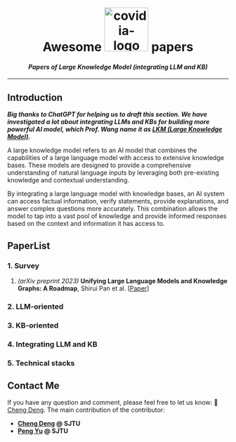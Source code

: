 <p align=center>
<h1 align=center>Awesome <img src="https://big-cheng.com/files/lkm.png" alt="covidia-logo" width="100"/> papers</h1>
<h4 align=center><em>Papers of Large Knowledge Model (integrating LLM and KB)</em></h4>
</p>

---
## Introduction

***Big thanks to ChatGPT for helping us to draft this section. We have investigated a lot about integrating LLMs and KBs for building more powerful AI model, which Prof. Wang name it as [LKM (Large Knowledge Model)](https://www.techbeat.net/article-info?id=4608).***

A large knowledge model refers to an AI model that combines the capabilities of a large language model with access to extensive knowledge bases. These models are designed to provide a comprehensive understanding of natural language inputs by leveraging both pre-existing knowledge and contextual understanding.

By integrating a large language model with knowledge bases, an AI system can access factual information, verify statements, provide explanations, and answer complex questions more accurately. This combination allows the model to tap into a vast pool of knowledge and provide informed responses based on the context and information it has access to.

## PaperList

### 1. Survey

1. *(arXiv preprint 2023)* **Unifying Large Language Models and Knowledge Graphs: A Roadmap**, Shirui Pan et al. [[Paper](https://arxiv.org/abs/2306.08302)]

### 2. LLM-oriented 
<!-- KG-enhanced LLMs -->

### 3. KB-oriented
<!-- LLM-augmented KGs -->

### 4. Integrating LLM and KB
<!-- Synergized LLMs + KBs -->

### 5. Technical stacks
<!--For the stacks can be used to develop LKM-->

## Contact Me
If you have any question and comment, please feel free to let us know: 📧[Cheng Deng](mailto:davendw@sjtu.edu.cn). The main contribution of the contributor:
- **[Cheng Deng](https://www.big-cheng.com) @ SJTU**
- **[Peng Yu](1844507435@qq.com) @ SJTU**